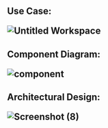 <h2>Use Case:
            
  ![Untitled Workspace](https://user-images.githubusercontent.com/59175027/114693380-2a195f00-9d37-11eb-83fe-e22501ede6b6.jpg)
  
  
  <h2>Component Diagram:
            
   ![component](https://user-images.githubusercontent.com/59175027/114693595-651b9280-9d37-11eb-9379-c1eb57ca294e.png)
   
   
   
   <h2>Architectural Design:
   
   ![Screenshot (8)](https://user-images.githubusercontent.com/59175027/114693785-9300d700-9d37-11eb-96ca-d0857931ea16.png)



             
